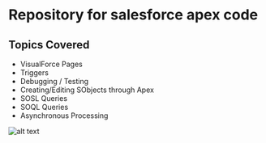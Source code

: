 # Repository for salesforce apex code

## Topics Covered
 - VisualForce Pages
 - Triggers
 - Debugging / Testing
 - Creating/Editing SObjects through Apex
 - SOSL Queries
 - SOQL Queries
 - Asynchronous Processing
 
 ![alt text](https://github.com/dscolard/Apex-Salesforce-/blob/master/VisualForce%20Page/caseList.png)
